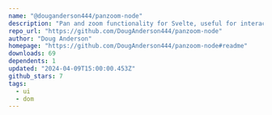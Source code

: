 ```yaml
---
name: "@douganderson444/panzoom-node"
description: "Pan and zoom functionality for Svelte, useful for interactive elements."
repo_url: "https://github.com/DougAnderson444/panzoom-node"
author: "Doug Anderson"
homepage: "https://github.com/DougAnderson444/panzoom-node#readme"
downloads: 69
dependents: 1
updated: "2024-04-09T15:00:00.453Z"
github_stars: 7
tags: 
  - ui
  - dom
---
```

